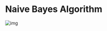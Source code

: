 # Naive Bayes Algorithm

![img](https://github.com/bansalkanav/Machine_Learning_and_Deep_Learning/blob/master/Module%204%20-%20Machine%20Learning/04.%20Supervised%20ML%20Algorithms/07.%20Naive%20Bayes/imgs/notes_1.PNG)
